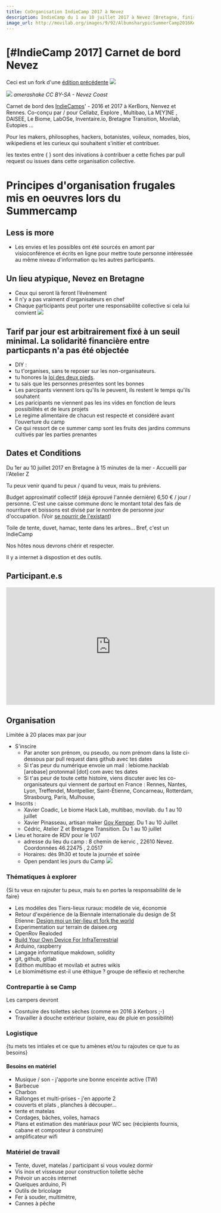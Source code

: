 ```yaml
---
title: CoOrganisation IndieCamp 2017 à Nevez
description: IndieCamp du 1 au 10 juillet 2017 à Nevez (Bretagne, finistère sud). Pour les makers, philosophes, hackers, botanistes, voileux, nomades, bios, wikipediens et les curieux qui souhaitent s'initier et contribuer.
image_url: http://movilab.org/images/9/92/AlbumsharypicSummerCamp2016Kerbors.png
---
```


# [#IndieCamp 2017] Carnet de bord Nevez

Ceci est un fork d'une [édition précédente](https://github.com/LeBiome/camps/tree/master/indie_camp_kerbors_2016)
![](https://framapic.org/RypxRwG3WOmD/6iTid2Z1Zt1m)

![](https://farm9.staticflickr.com/8271/29364096220_50eef3a474_z.jpg)
_amerashake CC BY-SA - Nevez Coast_

Carnet de bord des [IndieCamps](https://github.com/LeBiome/camps)' - 2016 et 2017 à KerBors, Nenvez et Rennes. Co-conçu par / pour Cellabz, Explore , Multibao, La M[Y]NE , DAISEE, Le Biome, LabOSe, Inventaire.io, Bretagne Transition, Movilab, Eutopies ...

Pour les makers, philosophes, hackers, botanistes, voileux, nomades, bios, wikipediens et les curieux qui souhaitent s'initier et contribuer.

les textes entre { } sont des inivations à contribuer a cette fiches par pull request ou issues dans cette organisation collective.

# Principes d'organisation frugales mis en oeuvres lors du Summercamp

## Less is more

* Les envies et les possibles ont été sourcés en amont par visioconférence et écrits en ligne pour mettre toute personne intéressée au même niveau d'information qu les autres participants.

## Un lieu atypique, Nevez en Bretagne

* Ceux qui seront là feront l’événement
* Il n'y a pas vraiment d'organisateurs en chef
* Chaque participants peut porter une responsabilité collective si cela lui convient
![](https://framapic.org/DULzKVKf58B8/7NQ6PJULyac6)

## Tarif par jour est arbitrairement fixé à un seuil minimal. La solidarité financière entre particpants n'a pas été objectée

* DIY :
 * tu t'organises, sans te reposer sur les non-organisateurs.
 * tu honores la [loi des deux pieds](https://fr.wikipedia.org/wiki/M%C3%A9thodologie_Forum_Ouvert#M.C3.A9thode).
 * tu sais que les personnes présentes sont les bonnes
* Les parcipants viennent lors qu'ils le peuvent, ils restent le temps qu'ils souhatent
* Les paricipants ne viennent pas les ins vides en fonction de leurs possibilités et de leurs projets
* Le regime alimentaire de chacun est respecté et considéré avant l'ouverture du camp
* Ce qui ressort de ce summer camp sont les fruits des jardins communs cultivés par les parties prenantes

## Dates et Conditions

Du 1er au 10 juillet 2017 en Bretagne à 15 minutes de la mer - Accueilli par l'Atelier Z

Tu peux venir quand tu peux / quand tu veux, mais tu préviens.

Budget approximatif collectif (déjà éprouvé l'année dernière) 6,50 € / jour / personne. C'est une caisse commune donc le montant total des fais de nourriture et boissons est divisé par le nombre de personne  jour d'occupation. (Voir [se nourrir de l'existant](http://www.multibao.org/#nomades/camps/blob/master/indie_camp_kerbors_2016/manger_l_existant.md))

Toile de tente, duvet, hamac, tente dans les arbres... Bref, c'est un IndieCamp

Nos hôtes nous devrons chérir et respecter.

Il y a internet à dispostion et des outils.

## Participant.e.s

<iframe width="560" height="315" src="https://www.youtube.com/embed/1stPzm521rs" frameborder="0" allowfullscreen></iframe>

## Organisation

Limitée à 20 places max par jour

* S'inscire
  * Par anoter son prénom, ou pseudo, ou nom prénom dans la liste ci-dessous par pull request dans github avec tes dates
  * Si t'as peur du numérique envoie un mail : lebiome.hacklab [arobase] protonmail [dot] com avec tes dates
  * Si t'as peur de toute cette histoire, viens discuter avec les co-organisateurs qui viennent de partout en France : Rennes, Nantes, Lyon, Treffendel, Montpellier, Saint-Étienne, Concarneau, Rotterdam, Strasbourg, Paris, Mulhouse, 
* Inscrits :
  * Xavier Coadic, Le biome Hack Lab, multibao, movilab. du 1 au 10 juillet
  * Xavier Pinasseau, artisan maker [Gov Kemper](https://www.facebook.com/govkemper.fr). Du 1 au 10 Juillet
  * Cédric, Atelier Z et Bretagne Transition. Du 1 au 10 juillet
* Lieu et horaire de RDV pour le 1/07
  * adresse du lieu du camp : 8 chemin de kervic , 22610 Nevez. Coordonnées  46.22475 , 2.0517
  * Horaires: dès 9h30 et toute la journée et soirée
  * Open pendant les jours du Camp
![](https://framapic.org/qoGvYKxyqMkV/bq3WFzXtNN09.jpg)

### Thématiques à explorer

{Si tu veux en rajouter tu peux, mais tu en portes la responsabilité de le faire}

* Les modéles des Tiers-lieux ruraux: modéle de vie, économie
* Retour d'expérience de la Biennale internationale du design de St Etienne: [Design moi un tier-lieu et fork the world](http://movilab.org/index.php?title=Portail:Dm1TL/triptyque)
* Experimentation sur terrain de daisee.org
* OpenRov Realoded
* [Build Your Own Device For InfraTerrestrial](https://lebiome.github.io/#LeBiome/Proto_et_Projets/tree/master/winogradsky_project)
* Arduino, raspberry
* Langage informatique makdown, solidity
* git, github, gitlab
* Edithon multibao et movilab et autres wikis
* Le biomimétisme est-il une éthique ? groupe de réflexio et recherche

### Contrepartie à se Camp
Les campers devront
* Cosntuire des toilettes sèches (comme en 2016 à Kerbors ;-) 
* Travailler à douche extérieur (solaire, eau de pluie en possibilité)

### Logistique

{tu mets tes intiales et ce que tu amènes et/ou tu rajoutes ce que tu as besoins}

#### Besoins en matériel

*   Musique / son - j'apporte une bonne enceinte active (TW) 
*   Barbecue 
*   Charbon 
*   Rallonges et multi-prises - j'en apporte 2 
*   couverts et plats , planches à découper... 
*   tente et matelas
*   Cordages, bâches, voiles, hamacs
*   Plans et estimation des matériaux pour WC sec (récipients fournis, cabane et composteur à construire)
*   amplificateur wifi

### Matériel de travail

*   Tente, duvet, matelas / participant si vous voulez dormir 
*   Vis inox et visseuse pour construction toilette sèche
*   Prévoir un accès internet
*   Quelques arduino, Pi
*   Outils de bricolage 
*   Fer à souder, multimètre, 
*   Cannes à pêche
